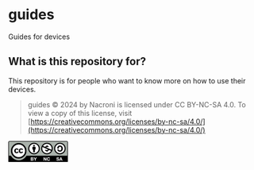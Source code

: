 # guides

Guides for devices

## What is this repository for?

This repository is for people who want to know more on how to use their devices.

> guides © 2024 by Nacroni is licensed under CC BY-NC-SA 4.0. To view a copy of this license, visit [https://creativecommons.org/licenses/by-nc-sa/4.0/](https://creativecommons.org/licenses/by-nc-sa/4.0/)

[![CC BY-NC-SA](/.media/CC%20BY-NC-SA.png)](https://creativecommons.org/licenses/by-nc-sa/4.0/)